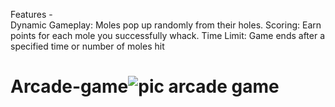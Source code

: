 Features -  
Dynamic Gameplay: Moles pop up randomly from their holes.
Scoring: Earn points for each mole you successfully whack.
Time Limit: Game ends after a specified time or number of moles hit
# Arcade-game![pic arcade game](https://github.com/user-attachments/assets/3d404972-e8a5-4dc2-b9e2-c0b57bb4e275)
